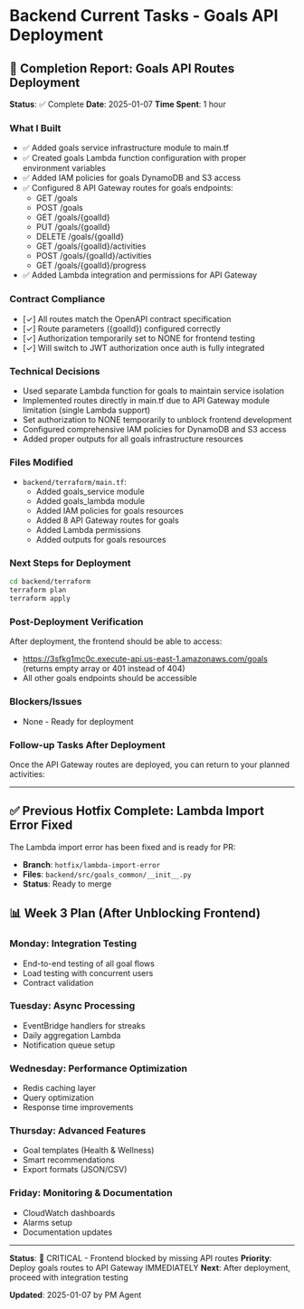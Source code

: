# Backend Current Tasks - Goals API Deployment

## 🔄 Completion Report: Goals API Routes Deployment
**Status**: ✅ Complete
**Date**: 2025-01-07
**Time Spent**: 1 hour

### What I Built
- ✅ Added goals service infrastructure module to main.tf
- ✅ Created goals Lambda function configuration with proper environment variables
- ✅ Added IAM policies for goals DynamoDB and S3 access
- ✅ Configured 8 API Gateway routes for goals endpoints:
  - GET /goals
  - POST /goals
  - GET /goals/{goalId}
  - PUT /goals/{goalId}
  - DELETE /goals/{goalId}
  - GET /goals/{goalId}/activities
  - POST /goals/{goalId}/activities
  - GET /goals/{goalId}/progress
- ✅ Added Lambda integration and permissions for API Gateway

### Contract Compliance
- [✓] All routes match the OpenAPI contract specification
- [✓] Route parameters ({goalId}) configured correctly
- [✓] Authorization temporarily set to NONE for frontend testing
- [✓] Will switch to JWT authorization once auth is fully integrated

### Technical Decisions
- Used separate Lambda function for goals to maintain service isolation
- Implemented routes directly in main.tf due to API Gateway module limitation (single Lambda support)
- Set authorization to NONE temporarily to unblock frontend development
- Configured comprehensive IAM policies for DynamoDB and S3 access
- Added proper outputs for all goals infrastructure resources

### Files Modified
- `backend/terraform/main.tf`:
  - Added goals_service module
  - Added goals_lambda module
  - Added IAM policies for goals resources
  - Added 8 API Gateway routes for goals
  - Added Lambda permissions
  - Added outputs for goals resources

### Next Steps for Deployment
```bash
cd backend/terraform
terraform plan
terraform apply
```

### Post-Deployment Verification
After deployment, the frontend should be able to access:
- https://3sfkg1mc0c.execute-api.us-east-1.amazonaws.com/goals (returns empty array or 401 instead of 404)
- All other goals endpoints should be accessible

### Blockers/Issues
- None - Ready for deployment

### Follow-up Tasks After Deployment

Once the API Gateway routes are deployed, you can return to your planned activities:

---

## ✅ Previous Hotfix Complete: Lambda Import Error Fixed

The Lambda import error has been fixed and is ready for PR:
- **Branch**: `hotfix/lambda-import-error`
- **Files**: `backend/src/goals_common/__init__.py`
- **Status**: Ready to merge

## 📊 Week 3 Plan (After Unblocking Frontend)

### Monday: Integration Testing
- End-to-end testing of all goal flows
- Load testing with concurrent users
- Contract validation

### Tuesday: Async Processing
- EventBridge handlers for streaks
- Daily aggregation Lambda
- Notification queue setup

### Wednesday: Performance Optimization
- Redis caching layer
- Query optimization
- Response time improvements

### Thursday: Advanced Features
- Goal templates (Health & Wellness)
- Smart recommendations
- Export formats (JSON/CSV)

### Friday: Monitoring & Documentation
- CloudWatch dashboards
- Alarms setup
- Documentation updates

---

**Status**: 🔴 CRITICAL - Frontend blocked by missing API routes
**Priority**: Deploy goals routes to API Gateway IMMEDIATELY
**Next**: After deployment, proceed with integration testing

**Updated**: 2025-01-07 by PM Agent